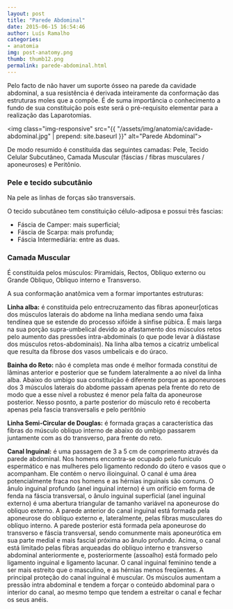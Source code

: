 ```yaml
---
layout: post
title: "Parede Abdominal"
date: 2015-06-15 16:54:46
author: Luís Ramalho
categories: 
- anatomia
img: post-anatomy.png
thumb: thumb12.png
permalink: parede-abdominal.html
---
```


Pelo facto de não haver um suporte ósseo na parede da cavidade abdominal, a sua resistência é derivada inteiramente da conformação das estruturas moles que a compõe. É de suma importância o conhecimento a fundo de sua constituição pois este será o pré-requisito elementar para a realização das Laparotomias.

<img class="img-responsive" src="{{ "/assets/img/anatomia/cavidade-abdominal.jpg" | prepend: site.baseurl }}" alt="Parede Abdominal">

De modo resumido é constituída das seguintes camadas: Pele, Tecido Celular Subcutâneo, Camada Muscular (fáscias / fibras musculares / aponeuroses) e Peritônio.

### Pele e tecido subcutânio

Na pele as linhas de forças são transversais.

O tecido subcutâneo tem constituição célulo-adiposa e possui três fascias:

* Fáscia de Camper: mais superficial;
* Fáscia de Scarpa: mais profunda;
* Fáscia Intermediária: entre as duas.

### Camada Muscular
É constituida pelos músculos: Piramidais, Rectos, Obliquo externo ou Grande Obliquo, Obliquo interno e Transverso.

A sua conformação anatômica vem a formar importantes estruturas:

__Linha alba:__ é constituida pelo entrecruzamento das fibras aponeur[oticas dos músculos laterais do abdome na linha mediana sendo uma faixa tendínea que se estende do processo xifóide à sínfise púbica. É mais larga na sua porção supra-umbelical devido ao afastamento dos músculos retos pelo aumento das pressões intra-abdominais (o que pode levar à diástase dos músculos retos-abdominais). Na linha alba temos a cicatriz umbelical que resulta da fibrose dos vasos umbelicais e do úraco.

__Bainha do Reto:__ não é completa mas onde é melhor formada constitui de lâminas anterior e posterior que se fundem lateralmente a ao nível da linha alba. Abaixo do umbigo sua constituição é diferente porque as aponeuroses dos 3 músculos laterais do abdome passam apenas pela frente do reto de modo que a esse nível a robustez é menor pela falta da aponeurose posterior. Nesso posnto, a parte posterior do músculo reto é recoberta apenas pela fascia transversalis e pelo peritônio

__Linha Semi-Circular de Douglas:__ é formada graças a característica das fibras do músculo obliquo interno de abaixo do umbigo passarem juntamente com as do transverso, para frente do reto.

__Canal Inguinal:__ é uma passagem de 3 a 5 cm de comprimento através da parede abdominal. Nos homens encontra-se ocupado pelo funículo espermático e nas mulheres pelo ligamento redondo do útero e vasos que o acompanham. Ele contém o nervo ilioinguinal. O canal é uma área potencialmente fraca nos homens e as hérnias inguinais são comuns. O ânulo inguinal profundo (anel inguinal interno) é um orifício em forma de fenda na fáscia transversal, o ânulo inguinal superficial (anel inguinal externo) é uma abertura triangular de tamanho variável na aponeurose do obliquo externo. A parede anterior do canal inguinal está formada pela aponeurose do oblíquo externo e, lateralmente, pelas fibras musculares do oblíquo interno. A parede posterior está formada pela aponeurose do transverso e fáscia transversal, sendo comunmente mais aponeurótica em sua parte medial e mais fascial próxima ao ânulo profundo. Acima, o canal está limitado pelas fibras arqueadas do obliquo interno e transverso abdominal anteriormente e, posteriormente (assoalho) está formado pelo ligamento inguinal e ligamento lacunar. O canal inguinal feminino tende a ser mais estreito que o masculino, e as hérnias menos freqüentes. A principal proteção do canal inguinal é muscular. Os músculos aumentam a pressão intra abdominal e tendem a forçar o conteúdo abdominal para o interior do canal, ao mesmo tempo que tendem a estreitar o canal e fechar os seus anéis.
